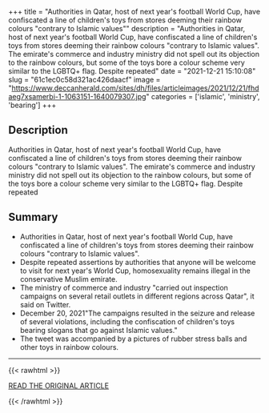 +++
title = "Authorities in Qatar, host of next year's football World Cup, have confiscated a line of children's toys from stores deeming their rainbow colours "contrary to Islamic values""
description = "Authorities in Qatar, host of next year's football World Cup, have confiscated a line of children's toys from stores deeming their rainbow colours "contrary to Islamic values". The emirate's commerce and industry ministry did not spell out its objection to the rainbow colours, but some of the toys bore a colour scheme very similar to the LGBTQ+ flag. Despite repeated"
date = "2021-12-21 15:10:08"
slug = "61c1ec0c58d321ac426daacf"
image = "https://www.deccanherald.com/sites/dh/files/articleimages/2021/12/21/fhdaeg7xsamerbi-1-1063151-1640079307.jpg"
categories = ['islamic', 'ministry', 'bearing']
+++

## Description

Authorities in Qatar, host of next year's football World Cup, have confiscated a line of children's toys from stores deeming their rainbow colours "contrary to Islamic values". The emirate's commerce and industry ministry did not spell out its objection to the rainbow colours, but some of the toys bore a colour scheme very similar to the LGBTQ+ flag. Despite repeated

## Summary

- Authorities in Qatar, host of next year's football World Cup, have confiscated a line of children's toys from stores deeming their rainbow colours "contrary to Islamic values".
- Despite repeated assertions by authorities that anyone will be welcome to visit for next year's World Cup, homosexuality remains illegal in the conservative Muslim emirate.
- The ministry of commerce and industry "carried out inspection campaigns on several retail outlets in different regions across Qatar", it said on Twitter.
- December 20, 2021"The campaigns resulted in the seizure and release of several violations, including the confiscation of children's toys bearing slogans that go against Islamic values."
- The tweet was accompanied by a pictures of rubber stress balls and other toys in rainbow colours.

---

{{< rawhtml >}}
  <p class="article-category">
    <a target="_blank" href="https://www.deccanherald.com/international/qatar-seizes-rainbow-coloured-toys-it-deems-un-islamic-1063151.html">READ THE ORIGINAL ARTICLE</a>
  </p>
{{< /rawhtml >}}
